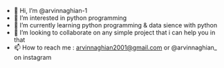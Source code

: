 - 👋 Hi, I’m @arvinnaghian-1
- 👀 I’m interested in python programming 
- 🌱 I’m currently learning python programming & data sience with python 
- 💞️ I’m looking to collaborate on any simple project that i can help you in that
- 📫 How to reach me : arvinnaghian2001@gmail.com or @arvinnaghian_ on instagram

<!---
arvinnaghian-1/arvinnaghian-1 is a ✨ special ✨ repository because its `README.md` (this file) appears on your GitHub profile.
You can click the Preview link to take a look at your changes.
--->
